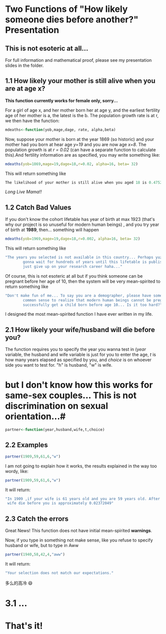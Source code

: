 # Two Functions of "How likely someone dies before another?" Presentation
## This is not esoteric at all...

For full information and mathematical proof, please see my presentation slides in the folder.

## 1.1 How likely your mother is still alive when you are at age x?

**This function currently works for female only, sorry...**

For a girl of age x, and her mother born her at age y, and the earliest fertility age of her mother 
is a, the latest is the b. The population growth rate is at r, we then have the function:
```r
mdeaths<-function(yob,mage,dage, rate, alpha,beta)
```

Now, suppose your mother is born at the year 1869 (so historic) and your mother had you born at hear age *y=19*
and you are now age *x=8*. The population growth is at *r = 0.02* (can have a separate function to calculate this).And 
fertility information are as specified, you may write something like:

```r
mdeaths(yob=1869,mage=19,dage=18,r=0.02, alpha=16, beta= 32)
```
This will return something like
```r
The likelihood of your mother is still alive when you aged 18 is 0.4752119 with absolute error < 5.3e-15
```

*Long Live Mama!!*

## 1.2 Catch Bad Values
If you don't know the cohort lifetable has year of birth at max 1923 (that's why our project is so unuseful for modern human beings)
, and you try year of birth at **1989**, then... something will happen
```r
mdeaths(yob=1969,mage=19,dage=18,r=0.002, alpha=16, beta= 32)
```
This will return something like
```r
"The years you selected is not available in this country... Perhaps yuz
        gonna wait for hundreds of years until this lifetable is published, or
        just give up on your research career haha..."
```
Of course, this is not esoteric at all but if you think someone can be pregnant before her age of 10, then the system
will be very mean-spirited to return something like
```r
"Don't make fun of me... To say you are a demographer, please have some
        common sense to realize that modern human beings cannot be pregnant and 
        successfully get a child born before age 10... Is it too hard?"
```
I designed the most mean-spirited function I have ever written in my life.

## 2.1 How likely your wife/husband will die before you?

The function requires you to specify the year you wanna test in (*year* variable, the husband and wife variable is just
for you to enter the age, *t* is how many years elapsed as specified by you, and *choice* is on whoever side you want to
test for. "h" is husband, "w" is wife. 

# but I don't know how this works for same-sex couples... This is not discrimination on sexual orientation...#

```r
partner<-function(year,husband,wife,t,choice)
```

## 2.2 Examples

```r
partner(1909,59,61,6,"w")
```

I am not going to explain how it works, the results explained in the way too wordy, like:

```r
partner(1909,59,61,6,"w")
```

It will return:
```r
"In 1909 ,if your wife is 61 years old and you are 59 years old. After  6 years, the probability of your  
 wife die before you is approximately 0.02372049" 
```

## 2.3 Catch the errors
Great News! This function does not have initial mean-spirited **warnings**.

Now, if you type in something not make sense, like you refuse to specify husband or wife, but to type in Aww

```r
partner(1940,58,42,4,"aww")
```

It will return:
```r
"Your selection does not match our expectations."
```
多么的高冷 :smile:

# 3.1 ...
# That's it!
